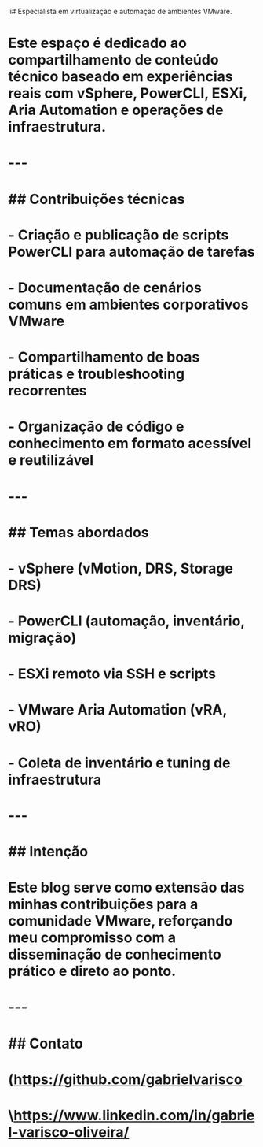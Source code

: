 li# Especialista em virtualização e automação de ambientes VMware.

# 

# Este espaço é dedicado ao compartilhamento de conteúdo técnico baseado em experiências reais com vSphere, PowerCLI, ESXi, Aria Automation e operações de infraestrutura.

# 

# ---

# 

# \## Contribuições técnicas

# 

# \- Criação e publicação de scripts PowerCLI para automação de tarefas

# \- Documentação de cenários comuns em ambientes corporativos VMware

# \- Compartilhamento de boas práticas e troubleshooting recorrentes

# \- Organização de código e conhecimento em formato acessível e reutilizável

# 

# ---

# 

# \## Temas abordados

# 

# \- vSphere (vMotion, DRS, Storage DRS)

# \- PowerCLI (automação, inventário, migração)

# \- ESXi remoto via SSH e scripts

# \- VMware Aria Automation (vRA, vRO)

# \- Coleta de inventário e tuning de infraestrutura

# 

# ---

# 

# \## Intenção

# 

# Este blog serve como extensão das minhas contribuições para a comunidade VMware, reforçando meu compromisso com a disseminação de conhecimento prático e direto ao ponto.

# 

# ---

# 

# \## Contato

# 

# \(https://github.com/gabrielvarisco

# \https://www.linkedin.com/in/gabriel-varisco-oliveira/

# 

